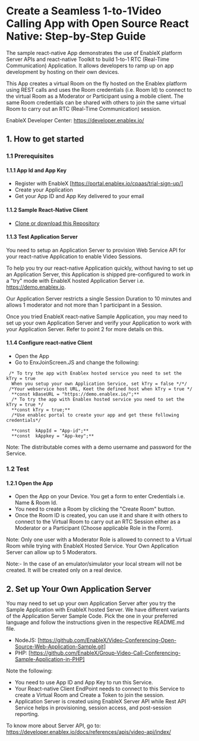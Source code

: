 # Create a Seamless 1-to-1Video Calling App with Open Source React Native: Step-by-Step Guide
The sample react-native App demonstrates the use of EnableX platform Server APIs and react-native Toolkit to build 1-to-1 RTC (Real-Time Communication) Application. It allows developers to ramp up on app development by hosting on their own devices.

This App creates a virtual Room on the fly hosted on the Enablex platform using REST calls and uses the Room credentials (i.e. Room Id) to connect to the virtual Room as a Moderator or Participant using a mobile client. The same Room credentials can be shared with others to join the same virtual Room to carry out an RTC (Real-Time Communication) session.

EnableX Developer Center: https://developer.enablex.io/

## 1. How to get started

### 1.1 Prerequisites

#### 1.1.1 App Id and App Key

* Register with EnableX [https://portal.enablex.io/cpaas/trial-sign-up/] 
* Create your Application
* Get your App ID and App Key delivered to your email

#### 1.1.2 Sample React-Native Client

* [Clone or download this Repository](https://github.com/EnableX/One-to-One-Video-Calling-Open-Source-React-Native-Application.git)

#### 1.1.3 Test Application Server

You need to setup an Application Server to provision Web Service API for your react-native Application to enable Video Sessions.

To help you try our react-native Application quickly, without having to set up an Application Server, this Application is shipped pre-configured to work in a "try" mode with EnableX hosted Application Server i.e. https://demo.enablex.io.

Our Application Server restricts a single Session Duration to 10 minutes and allows 1 moderator and not more than 1 participant in a Session.

Once you tried EnableX react-native Sample Application, you may need to set up your own  Application Server and verify your Application to work with your Application Server.  Refer to point 2 for more details on this.

#### 1.1.4 Configure react-native Client


* Open the App
* Go to EnxJoinScreen.JS and change the following:
``` 
 /* To try the app with Enablex hosted service you need to set the kTry = true 
  When you setup your own Application Service, set kTry = false */*/
 /*Your webservice host URL, Keet the defined host when kTry = true */
  **const kBaseURL = "https://demo.enablex.io/";**
  /* To try the app with Enablex hosted service you need to set the kTry = true */
  **const kTry = true;**
  /*Use enablec portal to create your app and get these following credentials*/

  **const  kAppId = "App-id";**
  **const  kAppkey = "App-key";**
 ```
Note: The distributable comes with a demo username and password for the Service. 

### 1.2 Test

#### 1.2.1 Open the App

* Open the App on your Device. You get a form to enter Credentials i.e. Name & Room Id.
* You need to create a Room by clicking the "Create Room" button.
* Once the Room ID is created, you can use it and share it with others to connect to the Virtual Room to carry out an RTC Session either as a Moderator or a Participant (Choose applicable Role in the Form).

Note: Only one user with a Moderator Role is allowed to connect to a Virtual Room while trying with EnableX Hosted Service. Your Own Application Server can allow up to 5 Moderators.

Note:- In the case of an emulator/simulator your local stream will not be created. It will be created only on a real device.

## 2. Set up Your Own Application Server

You may need to set up your own Application Server after you try the Sample Application with EnableX hosted Server. We have different variants of the Application Server Sample Code. Pick the one in your preferred language and follow the instructions given in the respective README.md file.

* NodeJS: [https://github.com/EnableX/Video-Conferencing-Open-Source-Web-Application-Sample.git]
* PHP: [https://github.com/EnableX/Group-Video-Call-Conferencing-Sample-Application-in-PHP]

Note the following:

* You need to use App ID and App Key to run this Service.
* Your React-native Client EndPoint needs to connect to this Service to create a Virtual Room and Create a Token to join the session.
* Application Server is created using EnableX Server API while Rest API Service helps in provisioning, session access, and post-session reporting.

To know more about Server API, go to:
https://developer.enablex.io/docs/references/apis/video-api/index/
